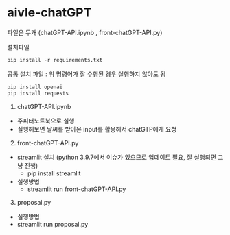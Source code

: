 # aivle-chatGPT

파일은 두개 (chatGPT-API.ipynb , front-chatGPT-API.py)

설치파일
```python
pip install -r requirements.txt
```

공통 설치 파일 : 위 명령어가 잘  수행된 경우 실행하지 않아도 됨
```python
pip install openai
pip install requests
```
1. chatGPT-API.ipynb
- 주피터노트북으로 실행
- 실행해보면 날씨를 받아온 input를 활용해서 chatGTP에게 요청

2. front-chatGPT-API.py
- streamlit 설치 (python 3.9.7에서 이슈가 있으므로 업데이트 필요, 잘 실행되면 그냥 진행)
  - pip install streamlit 
- 실행방법
  - streamlit run front-chatGPT-API.py
  
 3. proposal.py
 - 실행방법
  - streamlit run proposal.py